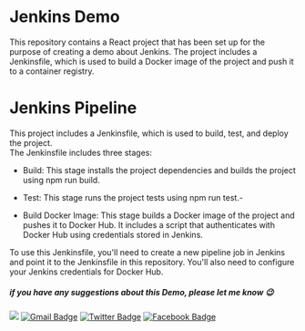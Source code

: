 
# Jenkins Demo

This repository contains a React project that has been set up for the purpose of creating a demo about Jenkins. The project includes a Jenkinsfile, which is used to build a Docker image of the project and push it to a container registry.

# Jenkins Pipeline

This project includes a Jenkinsfile, which is used to build, test, and deploy the project. <br> The Jenkinsfile includes three stages:

- Build: This stage installs the project dependencies and builds the project using npm run build.

- Test: This stage runs the project tests using npm run test.-

- Build Docker Image: This stage builds a Docker image of the project and pushes it to Docker Hub. It includes a script that authenticates with Docker Hub using credentials stored in Jenkins.

To use this Jenkinsfile, you'll need to create a new pipeline job in Jenkins and point it to the Jenkinsfile in this repository. You'll also need to configure your Jenkins credentials for Docker Hub.

##### if you have any suggestions about this Demo, please let me know 😉
 <a href="https://github.com/C0M-M4ND0" target="_blank"><img src="https://img.shields.io/badge/github-000000?style=flat-square&logo=Github&logoColor=white"/></a>
[![Gmail Badge](https://img.shields.io/badge/-Gmail-d14836?style=flat-square&logo=Gmail&logoColor=white&link=mailto:omarabdelhadi1337@gmail.com)](mailto:omarabdelhadi1337@gmail.com)
[![Twitter Badge](https://img.shields.io/badge/-Twitter-1c89f0?style=flat-square&logo=twitter&logoColor=white&link=https://twitter.com/C0M_M4ND0/)](https://twitter.com/C0M_M4ND0/) 
[![Facebook Badge](https://img.shields.io/badge/-Facebook-1c89f0?style=flat-square&logo=facebook&logoColor=white&link=https://www.facebook.com/profile.php?id=100086280574052)](https://www.facebook.com/profile.php?id=100086280574052)
